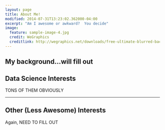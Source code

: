 ```yaml
---
layout: page
title: About Me!
modified: 2014-07-31T13:23:02.362000-04:00
excerpt: "Am I awesome or awkward?  You decide"
image:
  feature: sample-image-4.jpg
  credit: WeGraphics
  creditlink: http://wegraphics.net/downloads/free-ultimate-blurred-background-pack/
---
```


My background...will fill out
---

## Data Science Interests

TONS OF THEM OBVIOUSLY

---

## Other (Less Awesome) Interests

Again, NEED TO FILL OUT
